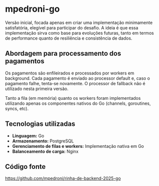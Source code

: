 # mpedroni-go

Versão inicial, focada apenas em criar uma implementação minimamente satisfatória, elegível para participar do desafio. A ideia é que essa implementação sirva como base para evoluções futuras, tanto em termos de performance quanto de resiliência e consistência de dados.

## Abordagem para processamento dos pagamentos

Os pagamentos são enfileirados e processados por workers em background. Cada pagamento é enviado ao processor default e, caso o pagamento falhe, tenta-se novamente. O processor de fallback não é utilizado nesta primeira versão.

Tanto a fila (em memória) quanto os workers foram implementados utilizando apenas os componentes nativos do Go (channels, goroutines, syncs, etc).

## Tecnologias utilizadas

- **Linguagem:** Go
- **Armazenamento:** PostgreSQL
- **Gerenciamento de filas e workers:** Implementação nativa em Go
- **Balanceamento de carga:** Nginx

## Código fonte

<https://github.com/mpedroni/rinha-de-backend-2025-go>
